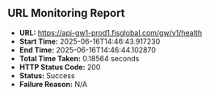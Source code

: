 ## URL Monitoring Report

- **URL:** https://api-gw1-prod1.fisglobal.com/gw/v1/health
- **Start Time:** 2025-06-16T14:46:43.917230
- **End Time:** 2025-06-16T14:46:44.102870
- **Total Time Taken:** 0.18564 seconds
- **HTTP Status Code:** 200
- **Status:** Success
- **Failure Reason:** N/A
